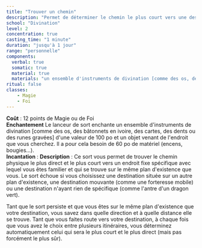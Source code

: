 ```yaml
---
title: "Trouver un chemin"
description: "Permet de déterminer le chemin le plus court vers une destination."
school: "Divination"
level: 2
concentration: true
casting_time: "1 minute"
duration: "jusqu'à 1 jour"
range: "personnelle"
components:
  verbal: true
  somatic: true
  material: true
  materials: "un ensemble d'instruments de divination [comme des os, des bâtonnets en ivoire, des cartes, des dents ou des runes gravées] d'une valeur de 100  po et un objet venant de l'endroit que vous cherchez"
ritual: false
classes:
    - Magie  
    - Foi  
---
```

**Coût** : 12 points de Magie ou de Foi  
**Enchantement** Le lanceur de sort enchante un ensemble d'instruments de divination [comme des os, des bâtonnets en ivoire, des cartes, des dents ou des runes gravées] d'une valeur de 100  po et un objet venant de l'endroit que vous cherchez. Il a pour cela besoin de 60 po de matériel (encens, bougies...).   
**Incantation** : 
**Description** : Ce sort vous permet de trouver le chemin physique le plus direct et le plus court vers un endroit fixe spécifique avec lequel vous êtes familier et qui se trouve sur le même plan d'existence que vous. Le sort échoue si vous choisissez une destination située sur un autre plan d'existence, une destination mouvante (comme une forteresse mobile) ou une destination n'ayant rien de spécifique (comme l'antre d'un dragon vert).  

Tant que le sort persiste et que vous êtes sur le même plan d'existence que votre destination, vous savez dans quelle direction et à quelle distance elle se trouve. Tant que vous faites route vers votre destination, à chaque fois que vous avez le choix entre plusieurs itinéraires, vous déterminez automatiquement celui qui sera le plus court et le plus direct (mais pas forcément le plus sûr).  
